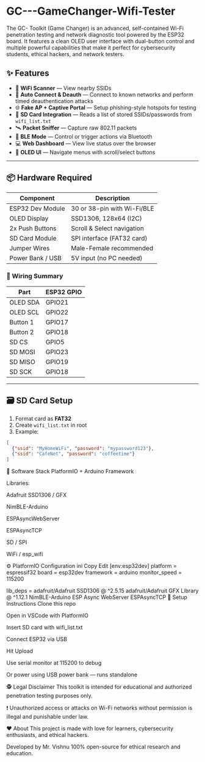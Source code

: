 # GC---GameChanger-Wifi-Tester
The GC- Toolkit (Game Changer) is an advanced, self-contained Wi-Fi penetration testing and network diagnostic tool powered by the ESP32 board.  It features a clean OLED user interface with dual-button control and multiple powerful capabilities that make it perfect for cybersecurity students, ethical hackers, and network testers.

## ✨ Features

- 📡 **WiFi Scanner** — View nearby SSIDs
- 🔐 **Auto Connect & Deauth** — Connect to known networks and perform timed deauthentication attacks
- 🌐 **Fake AP + Captive Portal** — Setup phishing-style hotspots for testing
- 📁 **SD Card Integration** — Reads a list of stored SSIDs/passwords from `wifi_list.txt`
- 🛰 **Packet Sniffer** — Capture raw 802.11 packets
- 📲 **BLE Mode** — Control or trigger actions via Bluetooth
- 💻 **Web Dashboard** — View live status over the browser
- 🧠 **OLED UI** — Navigate menus with scroll/select buttons

---

## 📦 Hardware Required

| Component           | Description                |
|--------------------|----------------------------|
| ESP32 Dev Module   | 30 or 38-pin with Wi-Fi/BLE |
| OLED Display       | SSD1306, 128x64 (I2C)       |
| 2x Push Buttons    | Scroll & Select navigation |
| SD Card Module     | SPI interface (FAT32 card) |
| Jumper Wires       | Male-Female recommended    |
| Power Bank / USB   | 5V input (no PC needed)     |

### 🧰 Wiring Summary

| Part      | ESP32 GPIO |
|-----------|------------|
| OLED SDA  | GPIO21     |
| OLED SCL  | GPIO22     |
| Button 1  | GPIO17     |
| Button 2  | GPIO18     |
| SD CS     | GPIO5      |
| SD MOSI   | GPIO23     |
| SD MISO   | GPIO19     |
| SD SCK    | GPIO18     |

---

## 🗃️ SD Card Setup

1. Format card as **FAT32**
2. Create `wifi_list.txt` in root
3. Example:

```json
[
  {"ssid": "MyHomeWiFi", "password": "mypassword123"},
  {"ssid": "CafeNet", "password": "coffeetime"}
]
```
🧠 Software Stack
PlatformIO + Arduino Framework

Libraries:

Adafruit SSD1306 / GFX

NimBLE-Arduino

ESPAsyncWebServer

ESPAsyncTCP

SD / SPI

WiFi / esp_wifi

⚙️ PlatformIO Configuration
ini
Copy
Edit
[env:esp32dev]
platform = espressif32
board = esp32dev
framework = arduino
monitor_speed = 115200

lib_deps =
  adafruit/Adafruit SSD1306 @ ^2.5.15
  adafruit/Adafruit GFX Library @ ^1.12.1
  NimBLE-Arduino
  ESP Async WebServer
  ESPAsyncTCP
🚀 Setup Instructions
Clone this repo

Open in VSCode with PlatformIO

Insert SD card with wifi_list.txt

Connect ESP32 via USB

Hit Upload

Use serial monitor at 115200 to debug

Or power using USB power bank — runs standalone

🕵️ Legal Disclaimer
This toolkit is intended for educational and authorized penetration testing purposes only.

❗ Unauthorized access or attacks on Wi-Fi networks without permission is illegal and punishable under law.

❤️ About
This project is made with love for learners, cybersecurity enthusiasts, and ethical hackers.

Developed by Mr. Vishnu
100% open-source for ethical research and education.
